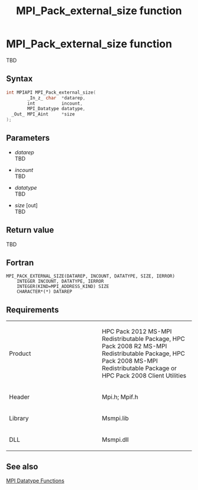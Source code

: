﻿---
title: MPI_Pack_external_size function
TOCTitle: MPI_Pack_external_size function
ms:assetid: 03fb67d7-1610-4a99-ad87-4b8bdaf73b7c
ms:mtpsurl: https://msdn.microsoft.com/en-us/library/Dn473442(v=VS.85)
ms:contentKeyID: 59360978
ms.date: 03/28/2018
mtps_version: v=VS.85
f1_keywords:
- MPI_PACK_EXTERNAL_SIZE
- mpif/MPI_Pack_external_size
- mpi/MPI_PACK_EXTERNAL_SIZE
dev_langs:
- C++
- C
---

# MPI\_Pack\_external\_size function

TBD

## Syntax

``` c++
int MPIAPI MPI_Pack_external_size(
        _In_z_ char  *datarep,
        int          incount,
        MPI_Datatype datatype,
  _Out_ MPI_Aint     *size
);
```

## Parameters

  - *datarep*  
    TBD

  - *incount*  
    TBD

  - *datatype*  
    TBD

  - *size* \[out\]  
    TBD

## Return value

TBD

## Fortran

    MPI_PACK_EXTERNAL_SIZE(DATAREP, INCOUNT, DATATYPE, SIZE, IERROR)
        INTEGER INCOUNT, DATATYPE, IERROR
        INTEGER(KIND=MPI_ADDRESS_KIND) SIZE
        CHARACTER*(*) DATAREP

## Requirements

<table>
<colgroup>
<col style="width: 50%" />
<col style="width: 50%" />
</colgroup>
<tbody>
<tr class="odd">
<td><p>Product</p></td>
<td><p>HPC Pack 2012 MS-MPI Redistributable Package, HPC Pack 2008 R2 MS-MPI Redistributable Package, HPC Pack 2008 MS-MPI Redistributable Package or HPC Pack 2008 Client Utilities</p></td>
</tr>
<tr class="even">
<td><p>Header</p></td>
<td>Mpi.h;
Mpif.h</td>
</tr>
<tr class="odd">
<td><p>Library</p></td>
<td>Msmpi.lib</td>
</tr>
<tr class="even">
<td><p>DLL</p></td>
<td>Msmpi.dll</td>
</tr>
</tbody>
</table>


## See also

[MPI Datatype Functions](mpi-datatype-functions.md)


